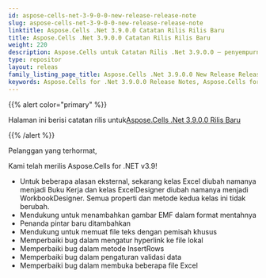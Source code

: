 ```yaml
---
id: aspose-cells-net-3-9-0-0-new-release-release-note
slug: aspose-cells-net-3-9-0-0-new-release-release-note
linktitle: Aspose.Cells .Net 3.9.0.0 Catatan Rilis Rilis Baru
title: Aspose.Cells .Net 3.9.0.0 Catatan Rilis Rilis Baru
weight: 220
description: Aspose.Cells untuk Catatan Rilis .Net 3.9.0.0 – penyempurnaan terbaru, fitur baru, dan perbaikan
type: repositor
layout: releas
family_listing_page_title: Aspose.Cells .Net 3.9.0.0 New Release Release Note
keywords: Aspose.Cells for .Net 3.9.0.0 Release Notes, Aspose.Cells for .Net 3.9.0.0 updates and fixe
---
```

{{% alert color="primary" %}} 

 Halaman ini berisi catatan rilis untuk[Aspose.Cells .Net 3.9.0.0 Rilis Baru](https://releases.aspose.com/cells/net/new-releases/aspose.cells-.net-3.9.0.0-new-release/)

{{% /alert %}} 

 Pelanggan yang terhormat,

 Kami telah merilis Aspose.Cells for .NET v3.9!

- Untuk beberapa alasan eksternal, sekarang kelas Excel diubah namanya menjadi Buku Kerja dan kelas ExcelDesigner diubah namanya menjadi WorkbookDesigner. Semua properti dan metode kedua kelas ini tidak berubah.
- Mendukung untuk menambahkan gambar EMF dalam format mentahnya
- Penanda pintar baru ditambahkan
- Mendukung untuk memuat file teks dengan pemisah khusus
- Memperbaiki bug dalam mengatur hyperlink ke file lokal
- Memperbaiki bug dalam metode InsertRows
- Memperbaiki bug dalam pengaturan validasi data
- Memperbaiki bug dalam membuka beberapa file Excel
